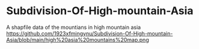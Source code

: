 # Subdivision-Of-High-mountain-Asia
A shapfile data of the mountians in high mountain asia
https://github.com/1923xfmingynu/Subdivision-Of-High-mountain-Asia/blob/main/high%20asia%20mountains%20map.png
